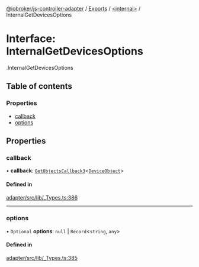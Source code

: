 [@iobroker/js-controller-adapter](../README.md) / [Exports](../modules.md) / [<internal\>](../modules/internal_.md) / InternalGetDevicesOptions

# Interface: InternalGetDevicesOptions

[<internal>](../modules/internal_.md).InternalGetDevicesOptions

## Table of contents

### Properties

- [callback](internal_.InternalGetDevicesOptions.md#callback)
- [options](internal_.InternalGetDevicesOptions.md#options)

## Properties

### callback

• **callback**: [`GetObjectsCallback3`](../modules/internal_.md#getobjectscallback3)<[`DeviceObject`](internal_.DeviceObject.md)\>

#### Defined in

[adapter/src/lib/_Types.ts:386](https://github.com/ioBroker/ioBroker.js-controller/blob/a18b1b33/packages/adapter/src/lib/_Types.ts#L386)

___

### options

• `Optional` **options**: ``null`` \| `Record`<`string`, `any`\>

#### Defined in

[adapter/src/lib/_Types.ts:385](https://github.com/ioBroker/ioBroker.js-controller/blob/a18b1b33/packages/adapter/src/lib/_Types.ts#L385)
